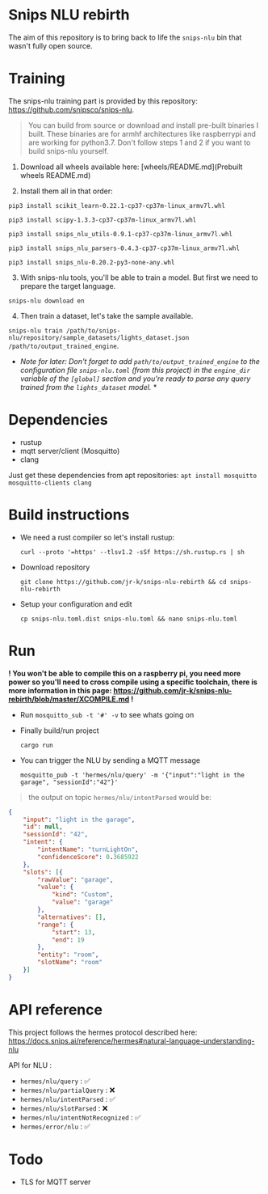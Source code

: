 Snips NLU rebirth
=================

The aim of this repository is to bring back to life the `snips-nlu` bin that wasn't fully open source.

Training
=

The snips-nlu training part is provided by this repository: https://github.com/snipsco/snips-nlu. 


> You can build from source or download and install pre-built binaries I built. These binaries are for armhf architectures like raspberrypi and are working for python3.7. Don't follow steps 1 and 2 if you want to build snips-nlu yourself.


1. Download all wheels available here: [wheels/README.md](Prebuilt wheels README.md)

2. Install them all in that order:

  `pip3 install scikit_learn-0.22.1-cp37-cp37m-linux_armv7l.whl`

  `pip3 install scipy-1.3.3-cp37-cp37m-linux_armv7l.whl`

  `pip3 install snips_nlu_utils-0.9.1-cp37-cp37m-linux_armv7l.whl`

  `pip3 install snips_nlu_parsers-0.4.3-cp37-cp37m-linux_armv7l.whl`

  `pip3 install snips_nlu-0.20.2-py3-none-any.whl`




3. With snips-nlu tools, you'll be able to train a model. But first we need to prepare the target language.

  `snips-nlu download en`

4. Then train a dataset, let's take the sample available.

  `snips-nlu train /path/to/snips-nlu/repository/sample_datasets/lights_dataset.json /path/to/output_trained_engine`.

* *Note for later: Don't forget to add `path/to/output_trained_engine` to the configuration file `snips-nlu.toml` (from this project) in the `engine_dir` variable of the `[global]` section and you're ready to parse any query trained from the `lights_dataset` model.* *

Dependencies
=

- rustup
- mqtt server/client (Mosquitto)
- clang

Just get these dependencies from apt repositories: `apt install mosquitto mosquitto-clients clang`

Build instructions
=

- We need a rust compiler so let's install rustup:

  `curl --proto '=https' --tlsv1.2 -sSf https://sh.rustup.rs | sh`

- Download repository

  `git clone https://github.com/jr-k/snips-nlu-rebirth && cd snips-nlu-rebirth`
  
- Setup your configuration and edit
  
  `cp snips-nlu.toml.dist snips-nlu.toml && nano snips-nlu.toml`
  
Run
=

**! You won't be able to compile this on a raspberry pi, you need more power so you'll need to cross compile using a specific toolchain, there is more information in this page: https://github.com/jr-k/snips-nlu-rebirth/blob/master/XCOMPILE.md !**

- Run `mosquitto_sub -t '#' -v` to see whats going on 

- Finally build/run project

  `cargo run`

- You can trigger the NLU by sending a MQTT message

  `mosquitto_pub -t 'hermes/nlu/query' -m '{"input":"light in the garage", "sessionId":"42"}'`

> the output on topic `hermes/nlu/intentParsed` would be:

```json
{
    "input": "light in the garage",
    "id": null,
    "sessionId": "42",
    "intent": {
        "intentName": "turnLightOn",
        "confidenceScore": 0.3685922
    },
    "slots": [{
        "rawValue": "garage",
        "value": {
            "kind": "Custom",
            "value": "garage"
        },
        "alternatives": [],
        "range": {
            "start": 13,
            "end": 19
        },
        "entity": "room",
        "slotName": "room"
    }]
}
```
  
API reference
=

This project follows the hermes protocol described here: https://docs.snips.ai/reference/hermes#natural-language-understanding-nlu

API for NLU :

- `hermes/nlu/query` : ✅ 
- `hermes/nlu/partialQuery` : ❌
- `hermes/nlu/intentParsed` : ✅ 
- `hermes/nlu/slotParsed` : ❌
- `hermes/nlu/intentNotRecognized` : ✅ 
- `hermes/error/nlu` : ✅ 

Todo
=
- TLS for MQTT server
